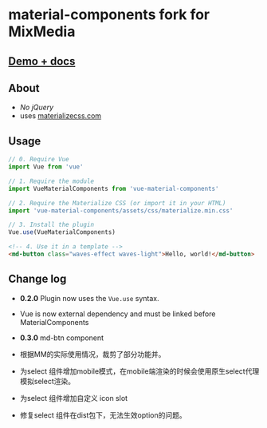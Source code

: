 # material-components fork for MixMedia

## [Demo + docs](https://mmhk.github.io/material-components/#!/)

## About

* *No jQuery*
* uses [materializecss.com](http://materializecss.com)

## Usage

```js
// 0. Require Vue
import Vue from 'vue'

// 1. Require the module
import VueMaterialComponents from 'vue-material-components'

// 2. Require the Materialize CSS (or import it in your HTML)
import 'vue-material-components/assets/css/materialize.min.css'

// 3. Install the plugin
Vue.use(VueMaterialComponents)
```

```html
<!-- 4. Use it in a template -->
<md-button class="waves-effect waves-light">Hello, world!</md-button>
```

## Change log

* **0.2.0** Plugin now uses the `Vue.use` syntax.

* Vue is now external dependency and must be linked before MaterialComponents

* **0.3.0** md-btn component

* 根据MM的实际使用情况，裁剪了部分功能并。

* 为select 组件增加mobile模式，在mobile端渲染的时候会使用原生select代理模拟select渲染。

* 为select 组件增加自定义 icon slot

* 修复select 组件在dist包下，无法生效option的问题。